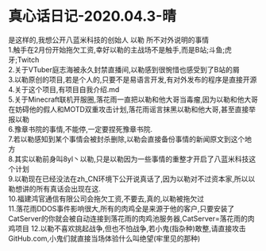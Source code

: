 # 真心话日记-2020.04.3-晴
是这样的,我想公开八蓝米科技的创始人 以勒 所不对外说明的事情<br>
1.触手在2月份开始拖欠工资,幸好以勒的主战场不是触手,而是B站;斗鱼;虎牙;Twitch<br>
2.关于VTuber庭志海被永久封禁直播间,以勒感到很惋惜也感受到了B站的屑<br>
3.以勒原创的项目,若是个人的,只要不是易语言开发,有对外发布的程序是直接开源<br>
4.关于这个项目,有项目自我介绍.md<br>
5.关于Minecraft联机开服圈,落花雨一直把以勒和他大哥当毒瘤,因为以勒和他大哥在妨碍他的假人和MOTD双重攻击计划,落花雨谣言抹黑以勒和他大哥,甚至直接举报以勒<br>
6.豫章书院的事情,不能停,一定要捏死豫章书院.<br>
7.若以勒感知到某个事情会被封杀删除,以勒会直接备份事情的新闻原文到这个地方<br>
8.其实以勒前身叫8yl丶以勒,只是以勒因为一些事情的重整才开启了八蓝米科技这个计划<br>
9.以勒现在已经没法在zh_CN环境下公开说真话了,因为以勒对不过资本家,所以以勒想讲的所有真话会出现在这.<br>
10.福建鸿官通信有限公司会拖欠工资,不要去,真的,以勒被拖欠过<br>
11.落花雨DDOS事件影响很大,所有的肉鸡全是来源于他的客户,只要安装了CatServer的你就会被自动连接到落花雨的肉鸡池服务器,CatServer=落花雨的肉鸡项目
12.以勒不喜欢挑起战争,但也不怕战争,若小鬼(指杂种)敢整,请直接攻击GitHub.com,小鬼们就直接当场体验什么叫绝望(牢里见的那种)
